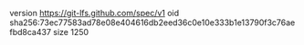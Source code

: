 version https://git-lfs.github.com/spec/v1
oid sha256:73ec77583ad78e08e404616db2eed36c0e10e333b1e13790f3c76aefbd8ca437
size 1250
